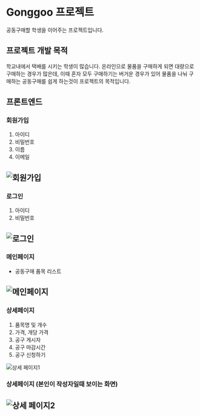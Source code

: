 # Gonggoo 프로젝트
공동구매할 학생을 이어주는 프로젝트입니다.

## 프로젝트 개발 목적
학교내에서 택배를 시키는 학생이 많습니다. 온라인으로 물품을 구매하게 되면 
대량으로 구매하는 경우가 많은데, 이때 혼자 모두 구매하기는 버거운 경우가 있어
물품을 나눠 구매하는 공동구매를 쉽게 하는것이 프로젝트의 목적입니다.

## 프론트엔드
### 회원가입
1. 아이디
2. 비밀번호
3. 이름
4. 이메일

![회원가입](https://user-images.githubusercontent.com/78010461/170096957-85b60abb-6a96-45b8-9eff-ccb7215b6b63.png)
---

### 로그인
1. 아이디
2. 비밀번호

![로그인](https://user-images.githubusercontent.com/78010461/170097007-edadefb2-fd2f-4582-b015-c0ca611a7600.png)
---

### 메인페이지
- 공동구매 품목 리스트

![메인페이지](https://user-images.githubusercontent.com/78010461/170096062-d12a7125-8b18-4a13-8107-fdb236775eac.png)
---

### 상세페이지

1. 품목명 및 개수
2. 가격, 개당 가격
3. 공구 게시자
4. 공구 마감시간
5. 공구 신청하기

![상세 페이지1](https://user-images.githubusercontent.com/78010461/170097776-aa3b4351-b57b-4633-8449-3f4aae461be2.png)


### 상세페이지 (본인이 작성자일때 보이는 화면)
![상세 페이지2](https://user-images.githubusercontent.com/78010461/170097851-3496e0e3-19c2-499b-946f-9d34c4e1b74f.png)
---

